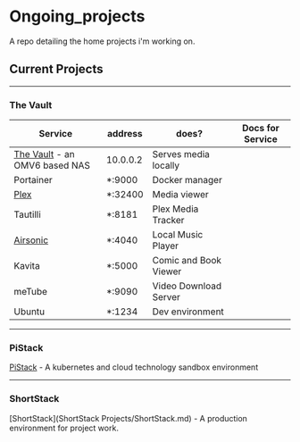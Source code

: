 # Ongoing_projects
A repo detailing the home projects i'm working on.

## Current Projects

---
### The Vault

| Service   | address                  | does?              | Docs for Service |
| --------- | ------------------------ | ------------------ |------------------|
| [The Vault](Vault/OpenMediaVault6.md) - an OMV6 based NAS | 10.0.0.2 | Serves media locally | |
| Portainer | *:9000 | Docker manager | |
| [Plex](Vault/Plex.md) | *:32400 | Media viewer | |
| Tautilli | *:8181 | Plex Media Tracker | |
| [Airsonic](Vault/Airsonic.md) |  *:4040 | Local Music Player | |
| Kavita | *:5000 | Comic and Book Viewer | |
| meTube | *:9090 | Video Download Server | |
| Ubuntu | *:1234 | Dev environment | |

---
### PiStack

[PiStack](PiStack_Project/PiStack.md) - A kubernetes and cloud technology sandbox environment

---
### ShortStack

[ShortStack](ShortStack Projects/ShortStack.md) - A production environment for project work.
